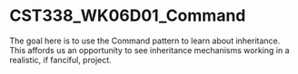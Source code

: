 # CST338_WK06D01_Command
The goal here is to use the Command pattern to learn about inheritance. This affords us an opportunity to see inheritance mechanisms working in a realistic, if fanciful, project.
